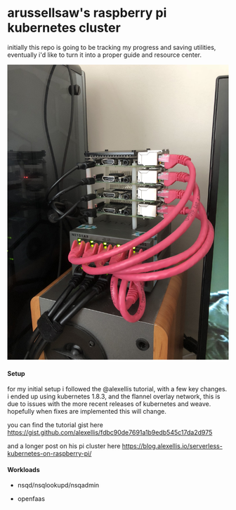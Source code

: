 # arussellsaw's raspberry pi kubernetes cluster

initially this repo is going to be tracking my progress and saving utilities, eventually i'd like to turn it into a proper guide and resource center.

![Image of Yaktocat](images/cluster.jpg)

#### Setup

for my initial setup i followed the @alexellis tutorial, with a few key changes. i ended up using kubernetes 1.8.3, and the flannel overlay network, this is due to issues with the more recent releases of kubernetes and weave. hopefully when fixes are implemented this will change.

you can find the tutorial gist here https://gist.github.com/alexellis/fdbc90de7691a1b9edb545c17da2d975

and a longer post on his pi cluster here https://blog.alexellis.io/serverless-kubernetes-on-raspberry-pi/

#### Workloads

* nsqd/nsqlookupd/nsqadmin

* openfaas

